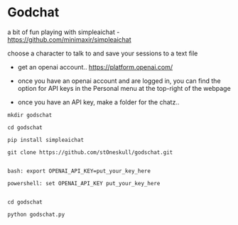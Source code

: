 # Godchat

a bit of fun playing with simpleaichat - https://github.com/minimaxir/simpleaichat

choose a character to talk to and save your sessions to a text file


- get an openai account.. https://platform.openai.com/

- once you have an openai account and are logged in, you can find the option for API keys in the Personal menu at the top-right of the webpage

- once you have an API key, make a folder for the chatz..

```
mkdir godschat

cd godschat

pip install simpleaichat

git clone https://github.com/stOneskull/godschat.git


bash: export OPENAI_API_KEY=put_your_key_here

powershell: set OPENAI_API_KEY put_your_key_here


cd godschat 

python godschat.py

```
